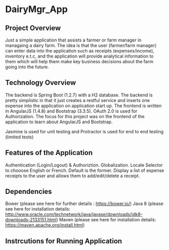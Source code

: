 # DairyMgr_App
Project Overview
--------------------
Just a simple application that assists a farmer or farm manager in managaing a dairy farm. The idea is that the user (farmer/farm manager) can enter data into the application such as receipts (expenses/income), inventory e.t.c, and the application will provide analytical information to them which will help them make key business decisions about the farm going into the future.

Technology Overview
--------------------
The backend is Spring Boot (1.2.7) with a H2 database. The backend is pretty simplistic in that it just creates a restful service and inserts one expense into the application on application start up.
The frontend is written in AngularJS (1.4.8) and Bootstrap (3.3.5). OAuth 2.0 is used for Authorization.
The focus for this project was on the frontend of the application to learn about AngularJS and Bootstrap.

Jasmine is used for unit testing and Protractor is used for end to end testing (limited tests)

Features of the Application
---------------------------
Authentication (Login/Logout) & Authoriztion.
Globalization. Locale Selector to chooose English or French. Default is the former.
Display a list of expense receipts to the user and allows them to add/edit/delete a receipt.

Dependencies
--------------
Bower (please see here for further details : https://bower.io/)
Java 8 (please see here for installation details: http://www.oracle.com/technetwork/java/javase/downloads/jdk8-downloads-2133151.html)
Maven (please see here for installation details: https://maven.apache.org/install.html)


Instrcutions for Running Application
-------------------------------------


